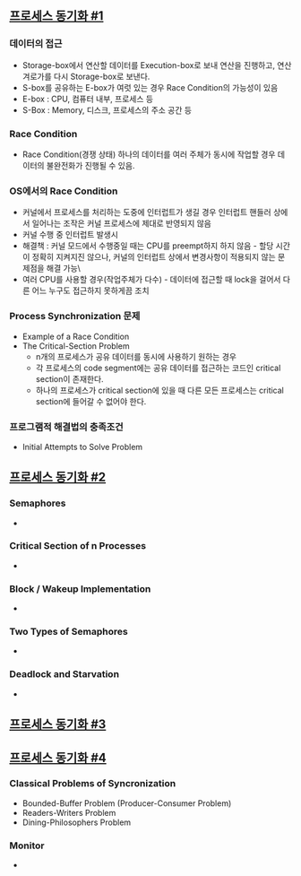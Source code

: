 ## [프로세스 동기화 #1](https://core.ewha.ac.kr/publicview/C0101020140401134252676046?vmode=f)
### 데이터의 접근

- Storage-box에서 연산할 데이터를 Execution-box로 보내 연산을 진행하고, 연산 겨로가를 다시 Storage-box로 보낸다.
- S-box를 공유하는 E-box가 여럿 있는 경우 Race Condition의 가능성이 있음
- E-box : CPU, 컴퓨터 내부, 프로세스 등
- S-Box : Memory, 디스크, 프로세스의 주소 공간 등

### Race Condition

- Race Condition(경쟁 상태) 하나의 데이터를 여러 주체가 동시에 작업할 경우 데이터의 불완전화가 진행될 수 있음.

### OS에서의 Race Condition

- 커널에서 프로세스를 처리하는 도중에 인터럽트가 생길 경우 인터럽트 핸들러 상에서 일어나는 조작은 커널 프로세스에 제대로 반영되지 않음
- 커널 수행 중 인터럽트 발생시
- 해결책 : 커널 모드에서 수행중일 때는 CPU를 preempt하지 하지 않음 - 할당 시간이 정확히 지켜지진 않으나, 커널의 인터럽트 상에서 변경사항이 적용되지 않는 문제점을 해결 가능\
- 여러 CPU를 사용할 경우(작업주체가 다수) - 데이터에 접근할 때 lock을 걸어서 다른 어느 누구도 접근하지 못하게끔 조치 

### Process Synchronization 문제

- Example of a Race Condition
- The Critical-Section Problem
  - n개의 프로세스가 공유 데이터를 동시에 사용하기 원하는 경우
  - 각 프로세스의 code segment에는 공유 데이터를 접근하는 코드인 critical section이 존재한다.
  - 하나의 프로세스가 critical section에 있을 때 다른 모든 프로세스는 critical section에 들어갈 수 없어야 한다.

### 프로그램적 해결법의 충족조건

- Initial Attempts to Solve Problem

## [프로세스 동기화 #2](https://core.ewha.ac.kr/publicview/C0101020140404151340260748?vmode=f)

### Semaphores

- 

### Critical Section of n Processes

- 

### Block / Wakeup Implementation

- 

### Two Types of Semaphores

- 

### Deadlock and Starvation

- 

## [프로세스 동기화 #3](https://core.ewha.ac.kr/publicview/C0101020140408134626290222?vmode=f)

## [프로세스 동기화 #4](https://core.ewha.ac.kr/publicview/C0101020140411143154161543?vmode=f)

### Classical Problems of Syncronization

- Bounded-Buffer Problem (Producer-Consumer Problem)
- Readers-Writers Problem
- Dining-Philosophers Problem

### Monitor

-